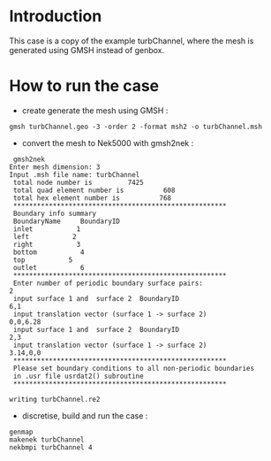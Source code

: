 # Introduction

This case is a copy of the example turbChannel, where the mesh is generated using GMSH instead of genbox.

# How to run the case

- create generate the mesh using GMSH : 
```
gmsh turbChannel.geo -3 -order 2 -format msh2 -o turbChannel.msh
```
- convert the mesh to Nek5000 with gmsh2nek :
```
 gmsh2nek
Enter mesh dimension: 3
Input .msh file name: turbChannel
 total node number is         7425
 total quad element number is          608
 total hex element number is          768
 ******************************************************
 Boundary info summary
 BoundaryName     BoundaryID
 inlet           1
 left           2
 right           3
 bottom           4
 top           5
 outlet           6
 ******************************************************
 Enter number of periodic boundary surface pairs:
2
 input surface 1 and  surface 2  BoundaryID
6,1
 input translation vector (surface 1 -> surface 2)
0,0,6.28
 input surface 1 and  surface 2  BoundaryID
2,3
 input translation vector (surface 1 -> surface 2)
3.14,0,0
 ******************************************************
 Please set boundary conditions to all non-periodic boundaries
 in .usr file usrdat2() subroutine
 ******************************************************

writing turbChannel.re2
```
- discretise, build and run the case :
```
genmap
makenek turbChannel
nekbmpi turbChannel 4
```
